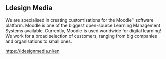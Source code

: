 
## Ldesign Media

We are specialised in creating customisations for the Moodle™ software platform. Moodle is one of the biggest open-source Learning Management Systems available. Currently, Moodle is used worldwide for digital learning! We work for a broad selection of customers, ranging from big companies and organisations to small ones. 

https://ldesignmedia.nl/en
